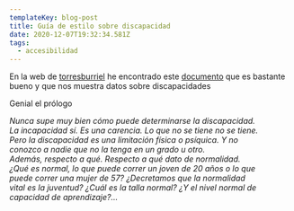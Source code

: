 ```yaml
---
templateKey: blog-post
title: Guía de estilo sobre discapacidad
date: 2020-12-07T19:32:34.581Z
tags:
  - accesibilidad
---
```

En la web de [torresburriel](http://torresburriel.com/) he encontrado este [documento](http://www.cedd.net/docs/ficheros/200701110002_24_0.pdf) que es bastante bueno y que nos muestra datos sobre discapacidades

Genial el pr­ólogo

*Nunca supe muy bien c­ómo puede determinarse la discapacidad.\
La incapacidad sí­. Es una carencia. Lo que no se tiene no se tiene.\
Pero la discapacidad es una limitaci­ón fí­sica o psí­quica. Y no\
conozco a nadie que no la tenga en un grado u otro.\
Además, respecto a qué. Respecto a qué dato de normalidad.\
¿Qué es normal, lo que puede correr un joven de 20 años o lo que\
puede correr una mujer de 57? ¿Decretamos que la normalidad\
vital es la juventud? ¿Cuál es la talla normal? ¿Y el nivel normal de\
capacidad de aprendizaje?…*